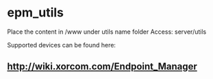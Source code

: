 # epm_utils

Place the content in /www under utils name folder
Access: server/utils

Supported devices can be found here:
## http://wiki.xorcom.com/Endpoint_Manager
